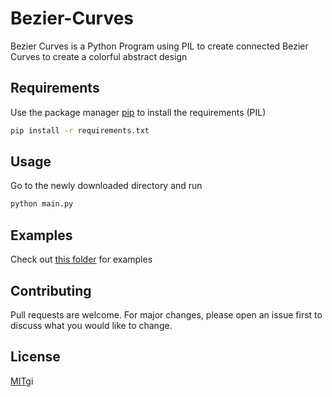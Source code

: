 # Bezier-Curves

Bezier Curves is a Python Program using PIL to create connected Bezier Curves to create a colorful abstract design

## Requirements

Use the package manager [pip](https://pip.pypa.io/en/stable/) to install the requirements (PIL)

```bash
pip install -r requirements.txt
```

## Usage
Go to the newly downloaded directory and run
```bash
python main.py
```

## Examples
Check out [this folder]() for examples

## Contributing
Pull requests are welcome. For major changes, please open an issue first to discuss what you would like to change.

## License
[MIT](https://choosealicense.com/licenses/mit/)gi